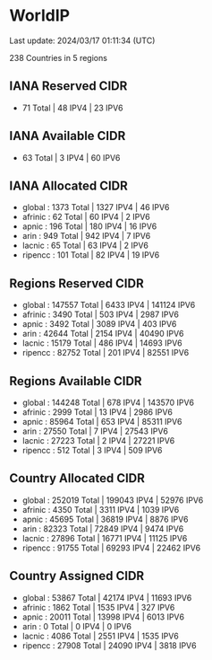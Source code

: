 # WorldIP

Last update: 2024/03/17 01:11:34 (UTC)

238 Countries in 5 regions

## IANA Reserved CIDR

- 71 Total | 48 IPV4 | 23 IPV6

## IANA Available CIDR

- 63 Total | 3 IPV4 | 60 IPV6

## IANA Allocated CIDR

- global : 1373 Total | 1327 IPV4 | 46 IPV6
- afrinic : 62 Total | 60 IPV4 | 2 IPV6
- apnic : 196 Total | 180 IPV4 | 16 IPV6
- arin : 949 Total | 942 IPV4 | 7 IPV6
- lacnic : 65 Total | 63 IPV4 | 2 IPV6
- ripencc : 101 Total | 82 IPV4 | 19 IPV6

## Regions Reserved CIDR

- global : 147557 Total | 6433 IPV4 | 141124 IPV6
- afrinic : 3490 Total | 503 IPV4 | 2987 IPV6
- apnic : 3492 Total | 3089 IPV4 | 403 IPV6
- arin : 42644 Total | 2154 IPV4 | 40490 IPV6
- lacnic : 15179 Total | 486 IPV4 | 14693 IPV6
- ripencc : 82752 Total | 201 IPV4 | 82551 IPV6

## Regions Available CIDR

- global : 144248 Total | 678 IPV4 | 143570 IPV6
- afrinic : 2999 Total | 13 IPV4 | 2986 IPV6
- apnic : 85964 Total | 653 IPV4 | 85311 IPV6
- arin : 27550 Total | 7 IPV4 | 27543 IPV6
- lacnic : 27223 Total | 2 IPV4 | 27221 IPV6
- ripencc : 512 Total | 3 IPV4 | 509 IPV6

## Country Allocated CIDR

- global : 252019 Total | 199043 IPV4 | 52976 IPV6
- afrinic : 4350 Total | 3311 IPV4 | 1039 IPV6
- apnic : 45695 Total | 36819 IPV4 | 8876 IPV6
- arin : 82323 Total | 72849 IPV4 | 9474 IPV6
- lacnic : 27896 Total | 16771 IPV4 | 11125 IPV6
- ripencc : 91755 Total | 69293 IPV4 | 22462 IPV6

## Country Assigned CIDR

- global : 53867 Total | 42174 IPV4 | 11693 IPV6
- afrinic : 1862 Total | 1535 IPV4 | 327 IPV6
- apnic : 20011 Total | 13998 IPV4 | 6013 IPV6
- arin : 0 Total | 0 IPV4 | 0 IPV6
- lacnic : 4086 Total | 2551 IPV4 | 1535 IPV6
- ripencc : 27908 Total | 24090 IPV4 | 3818 IPV6
